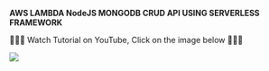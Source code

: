 __AWS LAMBDA NodeJS MONGODB CRUD API USING SERVERLESS FRAMEWORK__

🚀🚀🚀 Watch Tutorial on YouTube, Click on the image below  🚀🚀🚀

[![](https://img.youtube.com/vi/KEqJgZS3Klk/0.jpg)](https://www.youtube.com/watch?v=KEqJgZS3Klk)
